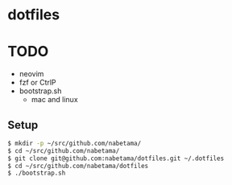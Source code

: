 # dotfiles

# TODO

- neovim
- fzf or CtrlP
- bootstrap.sh
    - mac and linux

## Setup

```sh
$ mkdir -p ~/src/github.com/nabetama/
$ cd ~/src/github.com/nabetama/
$ git clone git@github.com:nabetama/dotfiles.git ~/.dotfiles
$ cd ~/src/github.com/nabetama/dotfiles
$ ./bootstrap.sh
```

